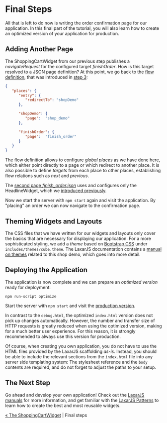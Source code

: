 # Final Steps

All that is left to do now is writing the order confirmation page for our application.
In this final part of the tutorial, you will also learn how to create an optimized version of your application for production.


## Adding Another Page

The ShoppingCartWidget from our previous step publishes a _navigateRequest_ for the configured target _finishOrder_.
How is this target resolved to a JSON page definition?
At this point, we go back to the [flow definition](../../application/flow/flow.json#L11-13), that was introduced in [step 3](03_application_flow.md):

```json
{
   "places": {
      "entry": {
         "redirectTo": "shopDemo"
      },

      "shopDemo": {
         "page":  "shop_demo"
      },

      "finishOrder": {
         "page":  "finish_order"
      }
   }
}
```

The flow definition allows to configure _global places_ as we have done here, which either point directly to a page or which redirect to another place.
It is also possible to define _targets_ from each place to other places, establishing flow relations such as _next_ and _previous_.

The [second page *finish_order.json*](../../application/pages/finish_order.json) uses and configures only the HeadlineWidget, which we [introduced previously](02_hello_world.md).

Now we start the server with `npm start` again and visit the application.
By "placing" an order we can now navigate to the confirmation page.


## Theming Widgets and Layouts

The CSS files that we have written for our widgets and layouts only cover the basics that are necessary for displaying our application.
For a more sophisticated styling, we add a _theme_ based on [Bootstrap CSS](http://getbootstrap.com) under `includes/themes/cube.theme`.
The LaxarJS documentation contains a [manual on themes](//github.com/LaxarJS/laxar/blob/master/docs/manuals/creating_themes.md#creating-themes) related to this shop demo, which goes into more detail.


## Deploying the Application

The application is now complete and we can prepare an _optimized version_ ready for deployment:

```shell
npm run-script optimize
```

Start the server with `npm start` and visit the [production version](http://localhost:8000/index.html).

In contrast to the `debug.html`, the optimized `index.html` version does not pick up changes automatically.
However, the number and transfer size of HTTP requests is greatly reduced when using the optimized version, making for a much better user experience.
For this reason, it is strongly recommended to always use this version for production.

Of course, when creating you own application, you do not have to use the HTML files provided by the LaxarJS scaffolding _as-is_.
Instead, you should be able to include the relevant sections from the `index.html` file into any server side templating system:
The stylesheet reference and the `body` contents are required, and do not forget to adjust the paths to your setup.


## The Next Step

Go ahead and develop your own application!
Check out the [LaxarJS manuals](https://github.com/LaxarJS/laxar/blob/master/docs/manuals/index.md#manuals) for more information, and get familiar with the [LaxarJS Patterns](https://github.com/LaxarJS/laxar-patterns/blob/master/docs/index.md#laxarjs-patterns) to learn how to create the best and most reusable widgets.

[« The ShoppingCartWidget](07_shopping_cart_widget.md)  | Final steps
